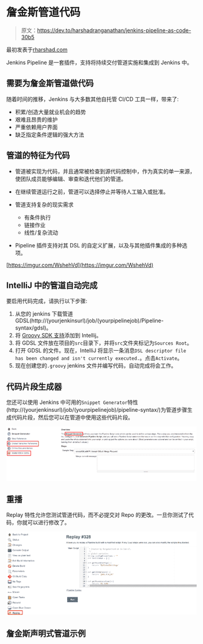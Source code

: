 # 詹金斯管道代码

> 原文：<https://dev.to/harshadranganathan/jenkins-pipeline-as-code-30b5>

最初发表于[rharshad.com](https://rharshad.com/jenkins-pipeline-as-code/)

Jenkins Pipeline 是一套插件，支持将持续交付管道实施和集成到 Jenkins 中。

## 需要为詹金斯管道做代码

随着时间的推移，Jenkins 与大多数其他自托管 CI/CD 工具一样，带来了:

*   积累/创造大量就业机会的趋势
*   艰难且昂贵的维护
*   严重依赖用户界面
*   缺乏指定条件逻辑的强大方法

## 管道的特征为代码

*   管道被实现为代码，并且通常被检查到源代码控制中，作为真实的单一来源，使团队成员能够编辑、审查和迭代他们的管道。

*   在继续管道运行之前，管道可以选择停止并等待人工输入或批准。

*   管道支持复杂的现实需求

    *   有条件执行
    *   链接作业
    *   线性/复杂流动
*   Pipeline 插件支持对其 DSL 的自定义扩展，以及与其他插件集成的多种选项。

[https://imgur.com/WshehVd](https://imgur.com/WshehVd)

## IntelliJ 中的管道自动完成

要启用代码完成，请执行以下步骤:

1.  从您的 jenkins 下载管道 GDSL(http://(yourjenkinsurl)/job/(yourpipelinejob)/Pipeline-syntax/gdsl)。
2.  将 [Groovy SDK 支持](https://www.bonusbits.com/wiki/HowTo:Add_Groovy_SDK_to_IntelliJ_IDEA)添加到 Intellij。
3.  将 GDSL 文件放在项目的`src`目录下，并将`src`文件夹标记为`Sources Root`。
4.  打开 GDSL 的文件。现在，IntelliJ 将显示一条消息`DSL descriptor file has been changed and isn't currently executed.`。点击`Activate`。
5.  现在创建您的`.groovy` jenkins 文件并编写代码，自动完成将会工作。

## 代码片段生成器

您还可以使用 Jenkins 中可用的`Snippet Generator`特性(http://(yourjenkinsurl)/job/(yourpipelinejob)/pipeline-syntax/)为管道步骤生成代码片段，然后您可以在管道中使用这些代码片段。

[![](img/db426112543d3409fb29d5e66fbda9b1.png)](https://rharshad.com/assets/img/2018/05/jenkins-snippet-generator.png)

## 重播

Replay 特性允许您测试管道代码，而不必提交对 Repo 的更改。一旦你测试了代码，你就可以进行修改了。

[![](img/3af0ec4a3f5a4ba211c7efda03f0c670.png)](https://rharshad.com/assets/img/2018/05/jenkins-replay.png)

## 詹金斯声明式管道示例